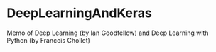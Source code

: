 # DeepLearningAndKeras
Memo of Deep Learning (by Ian Goodfellow) and Deep Learning with Python (by Francois Chollet)
